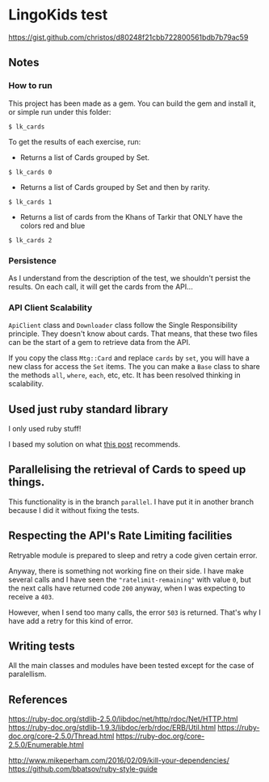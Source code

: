 # LingoKids test

https://gist.github.com/christos/d80248f21cbb722800561bdb7b79ac59

## Notes

### How to run

This project has been made as a gem. You can build the gem and install it, or
simple run under this folder:

```
$ lk_cards
```

To get the results of each exercise, run:

- Returns a list of Cards grouped by Set.

```
$ lk_cards 0
```

- Returns a list of Cards grouped by Set and then by rarity.

```
$ lk_cards 1
```

- Returns a list of cards from the Khans of Tarkir that ONLY have the colors red and blue

```
$ lk_cards 2
```

### Persistence

As I understand from the description of the test, we shouldn't persist the
results. On each call, it will get the cards from the API...

### API Client Scalability

`ApiClient` class and `Downloader` class follow the Single Responsibility
principle. They doesn't know about cards. That means, that these two files can
be the start of a gem to retrieve data from the API.

If you copy the class `Mtg::Card` and replace `cards` by `set`, you will
have a new class for access the `Set` items. The you can make a `Base` class
to share the methods `all`, `where`, `each`, etc, etc. It has been resolved
thinking in scalability.

## Used just ruby standard library

I only used ruby stuff!

I based my solution on what [this post](http://www.mikeperham.com/2016/02/09/kill-your-dependencies/) recommends.

## Parallelising the retrieval of Cards to speed up things.

This functionality is in the branch `parallel`. I have put it in another
branch because I did it without fixing the tests.

## Respecting the API's Rate Limiting facilities

Retryable module is prepared to sleep and retry a code given certain error.

Anyway, there is something not working fine on their side. I have make several
calls and I have seen the `"ratelimit-remaining"` with value `0`, but the next
calls have returned code `200` anyway, when I was expecting to receive a `403`.

However, when I send too many calls, the error `503` is returned. That's why I
have add a retry for this kind of error.

## Writing tests

All the main classes and modules have been tested except for the case of
paralellism.

## References

https://ruby-doc.org/stdlib-2.5.0/libdoc/net/http/rdoc/Net/HTTP.html
https://ruby-doc.org/stdlib-1.9.3/libdoc/erb/rdoc/ERB/Util.html
https://ruby-doc.org/core-2.5.0/Thread.html
https://ruby-doc.org/core-2.5.0/Enumerable.html

http://www.mikeperham.com/2016/02/09/kill-your-dependencies/
https://github.com/bbatsov/ruby-style-guide


